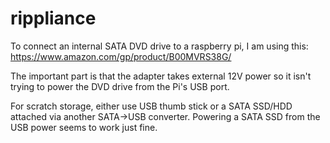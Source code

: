 # rippliance

To connect an internal SATA DVD drive to a raspberry pi, I am using
this:
https://www.amazon.com/gp/product/B00MVRS38G/

The important part is that the adapter takes external 12V power so it
isn't trying to power the DVD drive from the Pi's USB port.

For scratch storage, either use USB thumb stick or a SATA SSD/HDD
attached via another SATA->USB converter. Powering a SATA SSD from the
USB power seems to work just fine.
